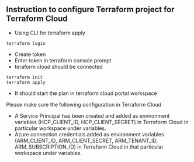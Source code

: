 
## Instruction to configure Terraform project for Terraform Cloud 

- Using CLI for terraform apply 
```
terraform login
```
- Create token 
- Enter token in terraform console prompt
- teraform cloud should be connected

```
terraform init 
terraform apply
```

- It should start the plan in terraform cloud portal workspace 

Please make sure the following configuration in Terraform Cloud
- A Service  Principal has been created and added as environment variables (HCP_CLIENT_ID, HCP_CLIENT_SECRET) in Terraform Cloud in particular workspace under variables.
- Azure connection credentials added  as environment variables (ARM_CLIENT_ID, ARM_CLIENT_SECRET, ARM_TENANT_ID, ARM_SUBSCRIPTION_ID) in Terraform Cloud in that particular workspace under variables.
